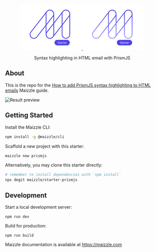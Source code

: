 <div align="center">
  <p>
    <a href="https://maizzle.com/#gh-light-mode-only" target="_blank">
      <img src="./.github/logo-light.svg" alt="Maizzle" width="200">
    </a>
    <a href="https://maizzle.com/#gh-dark-mode-only" target="_blank">
      <img src="./.github/logo-dark.svg" alt="Maizzle" width="200">
    </a>
  </p>
  <p>Syntax highlighting in HTML email with PrismJS</p>
</div>

## About

This is the repo for the [How to add PrismJS syntax highlighting to HTML emails](https://maizzle.com/guides/syntax-highlighting-prismjs) Maizzle guide.

![Result preview](https://res.cloudinary.com/maizzle/image/upload/v1625823493/guides/syntax-highlight/preview.jpg)

## Getting Started

Install the Maizzle CLI:

```sh
npm install -g @maizzle/cli
```

Scaffold a new project with this starter:

```sh
maizzle new prismjs
```

Alternatively, you may clone this starter directly:

```bash
# remember to install dependencies with `npm install`
npx degit maizzle/starter-prismjs
```

## Development

Start a local development server:

```
npm run dev
```

Build for production:

```
npm run build
```

Maizzle documentation is available at https://maizzle.com
